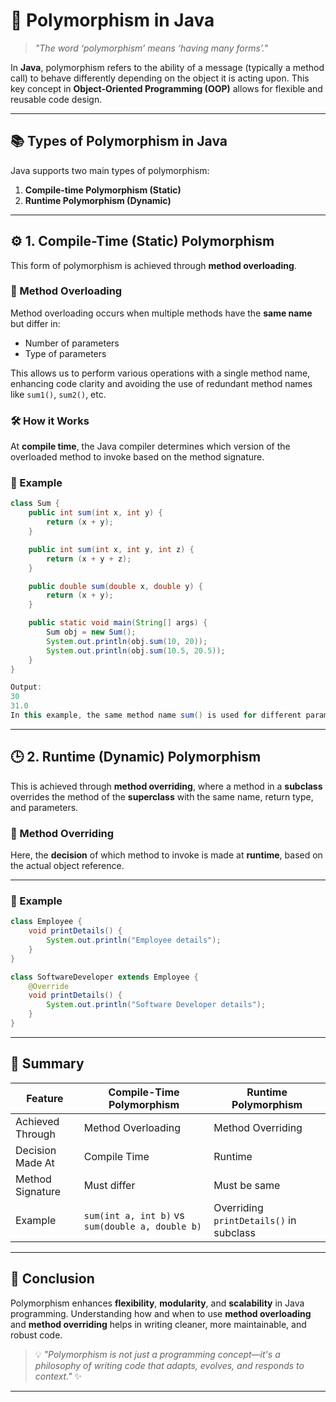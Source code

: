 # 🌟 Polymorphism in Java

> _"The word ‘polymorphism’ means ‘having many forms’."_

In **Java**, polymorphism refers to the ability of a message (typically a method call) to behave differently depending on the object it is acting upon. This key concept in **Object-Oriented Programming (OOP)** allows for flexible and reusable code design.

---

## 📚 Types of Polymorphism in Java

Java supports two main types of polymorphism:

1. **Compile-time Polymorphism (Static)**
2. **Runtime Polymorphism (Dynamic)**

---

## ⚙️ 1. Compile-Time (Static) Polymorphism

This form of polymorphism is achieved through **method overloading**.

### 🔄 Method Overloading

Method overloading occurs when multiple methods have the **same name** but differ in:

- Number of parameters
- Type of parameters

This allows us to perform various operations with a single method name, enhancing code clarity and avoiding the use of redundant method names like `sum1()`, `sum2()`, etc.

### 🛠 How it Works

At **compile time**, the Java compiler determines which version of the overloaded method to invoke based on the method signature.

### 📌 Example

```java
class Sum {
    public int sum(int x, int y) {
        return (x + y);
    }

    public int sum(int x, int y, int z) {
        return (x + y + z);
    }

    public double sum(double x, double y) {
        return (x + y);
    }

    public static void main(String[] args) {
        Sum obj = new Sum();
        System.out.println(obj.sum(10, 20));
        System.out.println(obj.sum(10.5, 20.5));
    }
}

Output:
30
31.0
In this example, the same method name sum() is used for different parameter combinations (two integers, three integers, or two doubles). The compiler determines the appropriate method based on the input.
```

---

## 🕒 2. Runtime (Dynamic) Polymorphism

This is achieved through **method overriding**, where a method in a **subclass** overrides the method of the **superclass** with the same name, return type, and parameters.

### 🔁 Method Overriding

Here, the **decision** of which method to invoke is made at **runtime**, based on the actual object reference.

---

### 📌 Example

```java
class Employee {
    void printDetails() {
        System.out.println("Employee details");
    }
}

class SoftwareDeveloper extends Employee {
    @Override
    void printDetails() {
        System.out.println("Software Developer details");
    }
}
```

---

## 🧠 Summary

| Feature          | Compile-Time Polymorphism                        | Runtime Polymorphism                    |
| ---------------- | ------------------------------------------------ | --------------------------------------- |
| Achieved Through | Method Overloading                               | Method Overriding                       |
| Decision Made At | Compile Time                                     | Runtime                                 |
| Method Signature | Must differ                                      | Must be same                            |
| Example          | `sum(int a, int b)` vs `sum(double a, double b)` | Overriding `printDetails()` in subclass |

---

## 🧩 Conclusion

Polymorphism enhances **flexibility**, **modularity**, and **scalability** in Java programming. Understanding how and when to use **method overloading** and **method overriding** helps in writing cleaner, more maintainable, and robust code.

> 💡 _"Polymorphism is not just a programming concept—it's a philosophy of writing code that adapts, evolves, and responds to context."_ ✨

---

